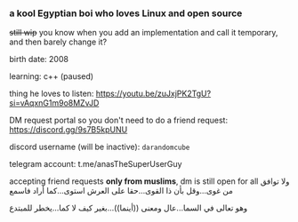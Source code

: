 ### a kool Egyptian boi who loves Linux and open source
~~still wip~~ you know when you add an implementation and call it temporary, and then barely change it? 

birth date: 2008 

learning: c++ (paused) 

thing he loves to listen: https://youtu.be/zuJxjPK2TgU?si=vAqxnG1m9o8MZvJD 

DM request portal so you don't need to do a friend request: https://discord.gg/9s7B5kpUNU 

discord username (will be inactive): `darandomcube` 

telegram account: t.me/anasTheSuperUserGuy 

accepting friend requests **only from muslims**, dm is still open for all 
ولا توافق من غوى...وقل بأن ذا القوى...حقا على العرش استوى...كما أراد فاسمع 

وهو تعالى في السما...عال ومعنى ((أينما))...بغير كيف لا كما...يخطر للمبتدع 
